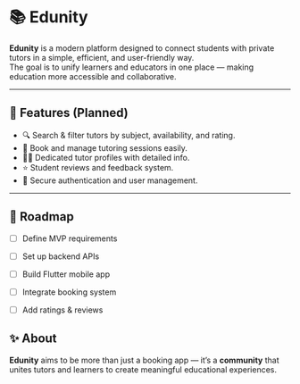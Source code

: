 # 📚 Edunity

**Edunity** is a modern platform designed to connect students with private tutors in a simple, efficient, and user-friendly way.  
The goal is to unify learners and educators in one place — making education more accessible and collaborative.  

---

## 🚀 Features (Planned)
- 🔍 Search & filter tutors by subject, availability, and rating.  
- 📅 Book and manage tutoring sessions easily.  
- 👨‍🏫 Dedicated tutor profiles with detailed info.  
- ⭐ Student reviews and feedback system.  
- 🔐 Secure authentication and user management.  

---

## 📌 Roadmap
- [ ] Define MVP requirements  
- [ ] Set up backend APIs  
- [ ] Build Flutter mobile app  
- [ ] Integrate booking system  
- [ ] Add ratings & reviews  


## ✨ About
**Edunity** aims to be more than just a booking app — it’s a **community** that unites tutors and learners to create meaningful educational experiences.  
